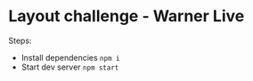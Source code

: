 # Layout challenge - Warner Live

Steps:

- Install dependencies `npm i`
- Start dev server `npm start`
